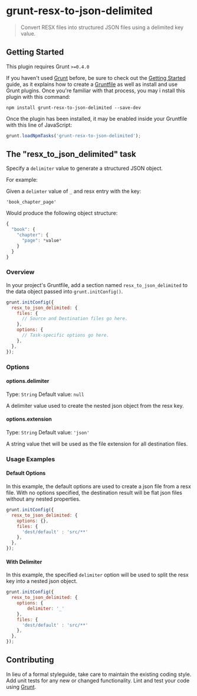 # grunt-resx-to-json-delimited

> Convert RESX files into structured JSON files using a delimited key value.

## Getting Started
This plugin requires Grunt `>=0.4.0`

If you haven't used [Grunt](http://gruntjs.com/) before, be sure to check out 
the [Getting Started](http://gruntjs.com/getting-started) guide, as it explains 
how to create a [Gruntfile](http://gruntjs.com/sample-gruntfile) as well as 
install and use Grunt plugins. Once you're familiar with that process, you may i
nstall this plugin with this command:

```shell
npm install grunt-resx-to-json-delimited --save-dev
```

Once the plugin has been installed, it may be enabled inside your Gruntfile 
with this line of JavaScript:

```js
grunt.loadNpmTasks('grunt-resx-to-json-delimited');
```

## The "resx_to_json_delimited" task

Specify a `delimiter` value to generate a structured JSON object.

For example:

Given a `delimter` value of `_` and resx entry with the key:

```shell
'book_chapter_page'
```
Would produce the following object structure:

```javascript
{
  "book": {
	"chapter": {
	  "page": *value*
	}
  }
}
```

### Overview
In your project's Gruntfile, add a section named `resx_to_json_delimited` to the 
data object passed into `grunt.initConfig()`.

```js
grunt.initConfig({
  resx_to_json_delimited: {
	files: {
	  // Source and Destination files go here.
	},
    options: {
      // Task-specific options go here.
    },
  },
});
```

### Options

#### options.delimiter
Type: `String`
Default value: `null`

A delimiter value used to create the nested json object from the resx key.

#### options.extension
Type: `String`
Default value: `'json'`

A string value thet will be used as the file extension for all destination files.

### Usage Examples

#### Default Options
In this example, the default options are used to create a json file
from a resx file. With no options specified, the destination result will 
be flat json files without any nested properties.

```js
grunt.initConfig({
  resx_to_json_delimited: {
    options: {},
    files: {
      'dest/default' : 'src/**'		
    },
  },
});
```
#### With Delimiter
In this example, the specified `delimiter` option will be used to split 
the resx key into a nested json object. 

```js
grunt.initConfig({
  resx_to_json_delimited: {
    options: {
		delimiter: '_'
	},
    files: {
      'dest/default' : 'src/**'		
    },
  },
});
```

## Contributing
In lieu of a formal styleguide, take care to maintain the existing coding style. 
Add unit tests for any new or changed functionality. Lint and test your code 
using [Grunt](http://gruntjs.com/).

